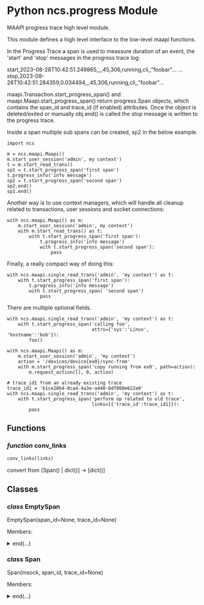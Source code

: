 # Python ncs.progress Module

MAAPI progress trace high level module.

This module defines a high level interface to the low-level maapi functions.

In the Progress Trace a span is used to meassure duration of an event, the
'start' and 'stop' messages in the progress trace log:

start,2023-08-28T10:42:51.249865,,,,45,306,running,cli,,"foobar"...
...
stop,2023-08-28T10:42:51.284359,0.034494,,,45,306,running,cli,,"foobar"...

maapi.Transaction.start_progress_span() and
maapi.Maapi.start_progress_span() return progress.Span objects, which
contains the span_id and trace_id (if enabled) attributes. Once the object
is deleted/exited or manually obj.end() is called the stop message is
written to the progress trace.

Inside a span multiple sub spans can be created, sp2 in the below example.

    import ncs

    m = ncs.maapi.Maapi()
    m.start_user_session('admin', my context')
    t = m.start_read_trans()
    sp1 = t.start_progress_span('first span')
    t.progress_info('info message')
    sp2 = t.start_progress_span('second span')
    sp2.end()
    sp1.end()

Another way is to use context managers, which will handle all cleanup
related to transactions, user sessions and socket connections:

    with ncs.maapi.Maapi() as m:
        m.start_user_session('admin', my context')
        with m.start_read_trans() as t:
            with t.start_progress_span('first span'):
                t.progress_info('info message')
                with t.start_progress_span('second span'):
                    pass

Finally, a really compact way of doing this:

    with ncs.maapi.single_read_trans('admin', 'my context') as t:
        with t.start_progress_span('first span'):
            t.progress_info('info message')
            with t.start_progress_span( 'second span')
                pass

There are multiple optional fields.

    with ncs.maapi.single_read_trans('admin', 'my context') as t:
        with t.start_progress_span('calling foo',
                                   attrs={'sys':'Linux', 'hostname':'bob'}):
            foo()

    with ncs.maapi.Maapi() as m:
        m.start_user_session('admin', 'my context')
        action = '/devices/device{ex0}/sync-from'
        with m.start_progress_span('copy running from ex0', path=action):
            m.request_action([], 0, action)

    # trace_id1 from an already existing trace
    trace_id1 = 'b1ce20b4-0ca4-4a3e-a448-8df860e622e0'
    with ncs.maapi.single_read_trans('admin', 'my context') as t:
        with t.start_progress_span('perform op related to old trace',
                                   links=[{'trace_id':trace_id1]}):
            pass

## Functions

### _function_ conv_links

```python
conv_links(links)
```

convert from [Span() | dict()] -> [dict()]


## Classes

### _class_ **EmptySpan**


EmptySpan(span_id=None, trace_id=None)

Members:

<details>

<summary>end(...)</summary>

Method:

```python
end(self, *args)
```

not implemented. no span to end.

</details>

### _class_ **Span**


Span(msock, span_id, trace_id=None)

Members:

<details>

<summary>end(...)</summary>

Method:

```python
end(self, annotation=None)
```

ends a span, the stop event in the progress trace. this function
is called automatically when the span is deleted i.e. when exiting a
'with' context.

* annotation -- sets the annotation field for stop events (str)

</details>

